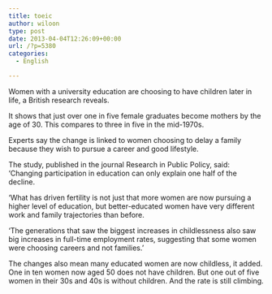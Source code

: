 ```yaml
---
title: toeic
author: wiloon
type: post
date: 2013-04-04T12:26:09+00:00
url: /?p=5380
categories:
  - English

---
```

Women with a university education are choosing to have children later in life, a British research reveals.

It shows that just over one in five female graduates become mothers by the age of 30. This compares to three in five in the mid-1970s.

Experts say the change is linked to women choosing to delay a family because they wish to pursue a career and good lifestyle.

The study, published in the journal Research in Public Policy, said: &#8216;Changing participation in education can only explain one half of the decline.

&#8216;What has driven fertility is not just that more women are now pursuing a higher level of education, but better-educated women have very different work and family trajectories than before.

&#8216;The generations that saw the biggest increases in childlessness also saw big increases in full-time employment rates, suggesting that some women were choosing careers and not families.&#8217;

The changes also mean many educated women are now childless, it added. One in ten women now aged 50 does not have children. But one out of five women in their 30s and 40s is without children. And the rate is still climbing.